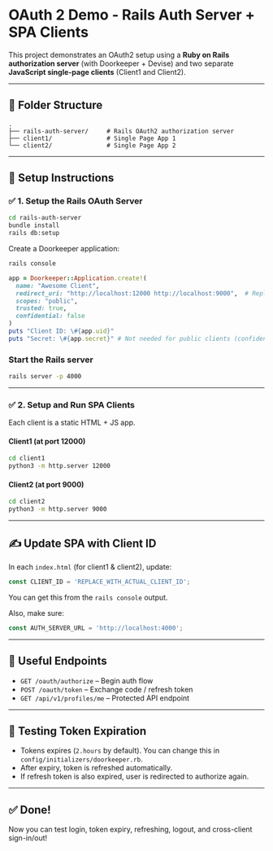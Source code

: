 # OAuth 2 Demo - Rails Auth Server + SPA Clients

This project demonstrates an OAuth2 setup using a **Ruby on Rails authorization server** (with Doorkeeper + Devise) and two separate **JavaScript single-page clients** (Client1 and Client2).

---

## 🧩 Folder Structure

```
.
├── rails-auth-server/     # Rails OAuth2 authorization server
├── client1/               # Single Page App 1
└── client2/               # Single Page App 2
```

---

## 🚀 Setup Instructions

### ✅ 1. Setup the Rails OAuth Server

```bash
cd rails-auth-server
bundle install
rails db:setup
```

Create a Doorkeeper application:

```bash
rails console
```

```ruby
app = Doorkeeper::Application.create!(
  name: "Awesome Client",
  redirect_uri: "http://localhost:12000 http://localhost:9000",  # Replace with your SPA URL for client1 and client2
  scopes: "public",
  trusted: true,
  confidential: false
)
puts "Client ID: \#{app.uid}"
puts "Secret: \#{app.secret}" # Not needed for public clients (confidential: false)
```
### Start the Rails server

```bash
rails server -p 4000
```

---

### ✅ 2. Setup and Run SPA Clients

Each client is a static HTML + JS app.

#### Client1 (at port 12000)

```bash
cd client1
python3 -m http.server 12000
```

#### Client2 (at port 9000)

```bash
cd client2
python3 -m http.server 9000
```

---

## ✍️ Update SPA with Client ID

In each `index.html` (for client1 & client2), update:

```js
const CLIENT_ID = 'REPLACE_WITH_ACTUAL_CLIENT_ID';
```

You can get this from the `rails console` output.

Also, make sure:

```js
const AUTH_SERVER_URL = 'http://localhost:4000';
```

---

## 📄 Useful Endpoints

* `GET /oauth/authorize` – Begin auth flow
* `POST /oauth/token` – Exchange code / refresh token
* `GET /api/v1/profiles/me` – Protected API endpoint

---

## 🧪 Testing Token Expiration

* Tokens expires (`2.hours` by default). You can change this in `config/initializers/doorkeeper.rb`.
* After expiry, token is refreshed automatically.
* If refresh token is also expired, user is redirected to authorize again.

---

## ✅ Done!

Now you can test login, token expiry, refreshing, logout, and cross-client sign-in/out!
